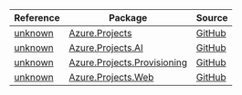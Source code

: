 | Reference | Package | Source |
|---|---|---|
|[unknown](projects-readme.md)|[Azure.Projects](https://www.nuget.org/packages/Azure.Projects)|[GitHub](https://github.com/Azure/azure-sdk-for-net/blob/main/sdk/cloudmachine/Azure.Projects)|
|[unknown](projects.ai-readme.md)|[Azure.Projects.AI](https://www.nuget.org/packages/Azure.Projects.AI)|[GitHub](https://github.com/Azure/azure-sdk-for-net/blob/main/sdk/cloudmachine/Azure.Projects.AI)|
|[unknown](projects.provisioning-readme.md)|[Azure.Projects.Provisioning](https://www.nuget.org/packages/Azure.Projects.Provisioning)|[GitHub](https://github.com/Azure/azure-sdk-for-net/blob/main/sdk/cloudmachine/Azure.Projects.Provisioning)|
|[unknown](projects.web-readme.md)|[Azure.Projects.Web](https://www.nuget.org/packages/Azure.Projects.Web)|[GitHub](https://github.com/Azure/azure-sdk-for-net/blob/main/sdk/cloudmachine/Azure.Projects.Web)|
